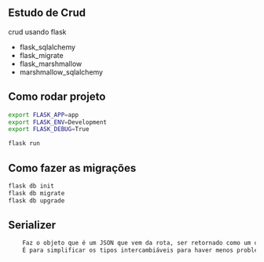 ## Estudo de Crud
crud usando flask 
- flask_sqlalchemy
- flask_migrate
- flask_marshmallow
- marshmallow_sqlalchemy



## Como rodar projeto
```sh
export FLASK_APP=app
export FLASK_ENV=Development
export FLASK_DEBUG=True

flask run
```


## Como fazer as migrações

```sh
flask db init
flask db migrate
flask db upgrade
```

## Serializer
``` sh
    Faz o objeto que é um JSON que vem da rota, ser retornado como um objeto no banco. 
    É para simplificar os tipos intercambiáveis para haver menos problemas...
```